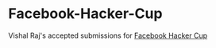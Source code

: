 # Facebook-Hacker-Cup
Vishal Raj's accepted submissions for [Facebook Hacker Cup](https://www.facebook.com/hackercup/round/312469622734026/)
